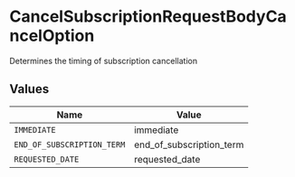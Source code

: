 # CancelSubscriptionRequestBodyCancelOption

Determines the timing of subscription cancellation


## Values

| Name                       | Value                      |
| -------------------------- | -------------------------- |
| `IMMEDIATE`                | immediate                  |
| `END_OF_SUBSCRIPTION_TERM` | end_of_subscription_term   |
| `REQUESTED_DATE`           | requested_date             |